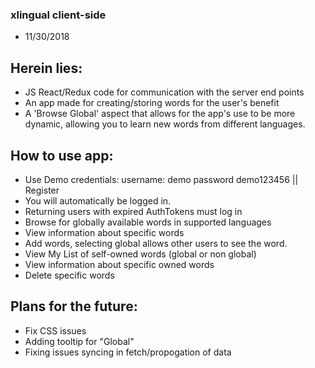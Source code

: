 ### xlingual client-side 

* 11/30/2018

## Herein lies:
* JS React/Redux code for communication with the server end points
* An app made for creating/storing words for the user's benefit
* A 'Browse Global' aspect that allows for the app's use to be more dynamic, allowing you to learn new words from different languages.

## How to use app:
* Use Demo credentials: username: demo password demo123456 || Register
* You will automatically be logged in.
* Returning users with expired AuthTokens must log in
* Browse for globally available words in supported languages
* View information about specific words
* Add words, selecting global allows other users to see the word.
* View My List of self-owned words (global or non global)
* View information about specific owned words 
* Delete specific words

## Plans for the future:
* Fix CSS issues 
* Adding tooltip for "Global" 
* Fixing issues syncing in fetch/propogation of data